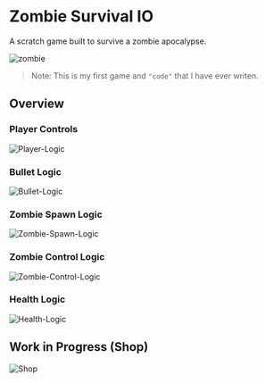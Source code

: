 # Zombie Survival IO

A scratch game built to survive a zombie apocalypse.

![zombie](https://user-images.githubusercontent.com/45475484/58449192-4c605000-80bf-11e9-987c-fb7fe12d0e29.gif)

> Note: This is my first game and `"code"` that I have ever writen.

## Overview

### Player Controls
![Player-Logic](https://user-images.githubusercontent.com/45475484/58449300-c264b700-80bf-11e9-988c-22a68f0cf483.png)

### Bullet Logic
![Bullet-Logic](https://user-images.githubusercontent.com/45475484/58449395-3901b480-80c0-11e9-835e-95806910b999.png)

### Zombie Spawn Logic

![Zombie-Spawn-Logic](https://user-images.githubusercontent.com/45475484/58449459-7c5c2300-80c0-11e9-86af-1d14b985821c.png)

### Zombie Control Logic

![Zombie-Control-Logic](https://user-images.githubusercontent.com/45475484/58449572-bcbba100-80c0-11e9-9f1f-2601b4e3d4a7.png)


### Health Logic

![Health-Logic](https://user-images.githubusercontent.com/45475484/58449783-0b693b00-80c1-11e9-8552-64823da17cfd.png)


## Work in Progress (Shop)

![Shop](https://user-images.githubusercontent.com/45475484/58449868-44091480-80c1-11e9-9df8-46f3d5103f56.png)
